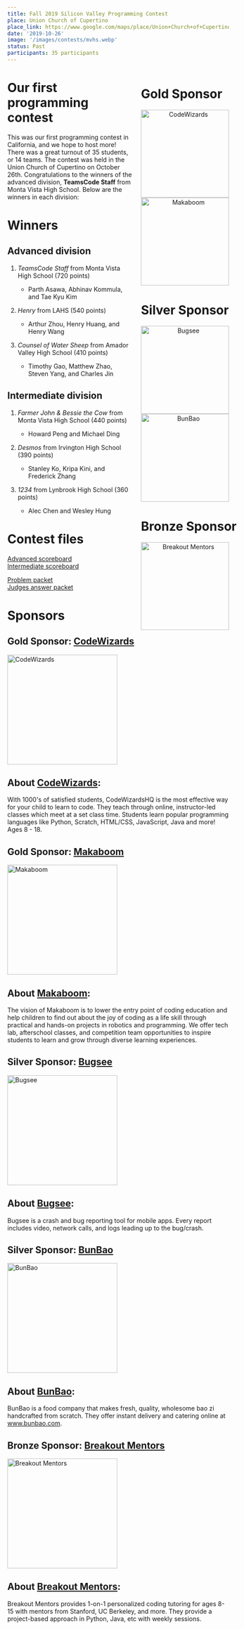 ```yaml
---
title: Fall 2019 Silicon Valley Programming Contest
place: Union Church of Cupertino
place_link: https://www.google.com/maps/place/Union+Church+of+Cupertino/@37.3307326,-122.079577,12.75z/data=!4m5!3m4!1s0x808fb44d7e01624b:0x6a7aa396687f0f9a!8m2!3d37.3223342!4d-122.0392881
date: '2019-10-26'
image: '/images/contests/mvhs.webp'
status: Past
participants: 35 participants
---
```


<div style="float: right; margin-right: -20px; margin-left: 20px; text-align: center;">
  <h1 style="text-align: left;"><b>Gold Sponsor</b></h1>
  <a href="https://codewizardshq.com/?utm_source=teamscode&utm_medium=banner&utm_campaign=sponsorship"><img src="/images/partners/codewizards.webp" alt="CodeWizards" style="width: 200px; margin-right: 20px; display: block;"></a>
  <a href="https://makaboom.school/"><img src="/images/partners/makaboom.webp" alt="Makaboom" style="width: 200px; margin-right: 20px; display: block;"></a>
  <h1 style="text-align: left;"><b>Silver Sponsor</b></h1>
  <a href="https://bugsee.com/"><img src="/images/partners/bugsee.webp" alt="Bugsee" style="width: 200px; margin-right: 20px; display: block;"></a>
  <a href="http://www.bunbao.com/"><img src="/images/partners/bunbao.webp" alt="BunBao" style="width: 200px; margin-right: 20px; display: block;"></a>
  <h1 style="text-align: left;"><b>Bronze Sponsor</b></h1>
  <a href="https://breakoutmentors.com/"><img src="/images/partners/breakout.webp" alt="Breakout Mentors" style="width: 200px; margin-right: 20px; display: block;"></a>
</div>

# Our first programming contest

This was our first programming contest in California, and we hope to host more! There was a great turnout of 35 students, or 14 teams. The contest was held in the Union Church of Cupertino on October 26th. Congratulations to the winners of the advanced division, **TeamsCode Staff** from Monta Vista High School. Below are the winners in each division:

# Winners

## Advanced division

1. _TeamsCode Staff_  from Monta Vista High School (720 points)

    - Parth Asawa, Abhinav Kommula, and Tae Kyu Kim
2. _Henry_  from LAHS (540 points)

    - Arthur Zhou, Henry Huang, and Henry Wang
3. _Counsel of Water Sheep_  from Amador Valley High School (410 points)

    - Timothy Gao, Matthew Zhao, Steven Yang, and Charles Jin

## Intermediate division

1. _Farmer John & Bessie the Cow_  from Monta Vista High School (440 points)

    - Howard Peng and Michael Ding
2. _Desmos_  from Irvington High School (390 points)

    - Stanley Ko, Kripa Kini, and Frederick Zhang
3. _1234_  from Lynbrook High School (360 points)

    - Alec Chen and Wesley Hung

# Contest files

[Advanced scoreboard](https://files.teamscode.us-sjo1.upcloudobjects.com/fall_2019_mvhs/advanced_scoreboard.pdf)  
[Intermediate scoreboard](https://files.teamscode.us-sjo1.upcloudobjects.com/fall_2019_mvhs/intermediate_scoreboard.pdf)

[Problem packet](https://files.teamscode.us-sjo1.upcloudobjects.com/fall_2019_mvhs/problem_set.pdf)  
[Judges answer packet](https://files.teamscode.us-sjo1.upcloudobjects.com/fall_2019_mvhs/judges_data.pdf)

# Sponsors

## **Gold Sponsor:** <a href="https://codewizardshq.com/utm_source=teamscode&utm_medium=banner&utm_campaign=sponsorship">CodeWizards</a>

<a href="https://codewizardshq.com/?utm_source=teamscode&utm_medium=banner&utm_campaign=sponsorship"><img src="/images/partners/codewizards.webp" alt="CodeWizards" style="width: 250px; margin-right: 20px;"></a>

## About <u>CodeWizards</u>:

With 1000's of satisfied students, CodeWizardsHQ is the most effective way for your child to
learn to code. They teach through online, instructor-led classes which meet at a set class time.
Students learn popular programming languages like Python, Scratch, HTML/CSS, JavaScript,
Java and more! Ages 8 - 18.

## **Gold Sponsor:** <a href="https://makaboom.school/">Makaboom</a>

<a href="https://makaboom.school/"><img src="/images/partners/makaboom.webp" alt="Makaboom" style="width: 250px; margin-right: 20px;"></a>

## About <u>Makaboom</u>:

The vision of Makaboom is to lower the entry point of coding education and help children to find out about the joy of coding as a life skill through practical and hands-on projects in robotics and programming. We offer tech lab, afterschool classes, and competition team opportunities to inspire students to learn and grow through diverse learning experiences.

## **Silver Sponsor:** <a href="https://www.bugsee.com">Bugsee</a>

<a href="https://www.bugsee.com"><img src="/images/partners/bugsee.webp" alt="Bugsee" style="width: 250px; margin-right: 20px;"></a>

## About <u>Bugsee</u>:

Bugsee is a crash and bug reporting tool for mobile apps. Every report includes video, network calls, and logs leading up to the bug/crash.

## **Silver Sponsor:** <a href="http://www.bunbao.com/">BunBao</a>

<a href="http://www.bunbao.com/"><img src="/images/partners/bunbao.webp" alt="BunBao" style="width: 250px; margin-right: 20px;"></a>

## About <u>BunBao</u>:

BunBao is a food company that makes fresh, quality, wholesome bao zi handcrafted from scratch. They offer instant delivery and catering online at www.bunbao.com.

## **Bronze Sponsor:** <a href="https://breakoutmentors.com/">Breakout Mentors</a>

<a href="https://breakoutmentors.com/"><img src="/images/partners/breakout.webp" alt="Breakout Mentors" style="width: 250px; margin-right: 20px;"></a>

## About <u>Breakout Mentors</u>:

Breakout Mentors provides 1-on-1 personalized coding tutoring for ages 8-15 with mentors from Stanford, UC Berkeley, and more. They provide a project-based approach in Python, Java, etc with weekly sessions.
